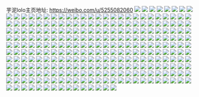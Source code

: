 芋泥lolo主页地址: https://weibo.com/u/5255082060 
![](https://wx4.sinaimg.cn/mw2000/005JDMU4gy1h90a8zlzq4j30uo0u0jte.jpg) 
![](https://wx4.sinaimg.cn/mw2000/005JDMU4gy1h8z3orf55xj30u010f7bv.jpg) 
![](https://wx4.sinaimg.cn/mw2000/005JDMU4gy1h8z3nmscexj30u0140gv6.jpg) 
![](https://wx4.sinaimg.cn/mw2000/005JDMU4gy1h8opmjly6sj30u01amtpq.jpg) 
![](https://wx4.sinaimg.cn/mw2000/005JDMU4gy1h8opmkjv0vj31ba0zgdkf.jpg) 
![](https://wx4.sinaimg.cn/mw2000/005JDMU4gy1h8opmi09ccj31ba0zgn28.jpg) 
![](https://wx4.sinaimg.cn/mw2000/005JDMU4gy1h8opmqwwdnj32c03407wm.jpg) 
![](https://wx4.sinaimg.cn/mw2000/005JDMU4gy1h8nk5v2iwsj30u0140nea.jpg) 
![](https://wx4.sinaimg.cn/mw2000/005JDMU4gy1h8nk5whl0bj30u0140k6x.jpg) 
![](https://wx4.sinaimg.cn/mw2000/005JDMU4gy1h8nk5zjjrcj30u0140wyc.jpg) 
![](https://wx4.sinaimg.cn/mw2000/005JDMU4gy1h8k3szmy3dj32c03401l1.jpg) 
![](https://wx4.sinaimg.cn/mw2000/005JDMU4gy1h8k3rfu0sbj30w50w71bp.jpg) 
![](https://wx4.sinaimg.cn/mw2000/005JDMU4gy1h8k3rgxdqbj31dk1hmb29.jpg) 
![](https://wx4.sinaimg.cn/mw2000/005JDMU4gy1h8k3s349igj32c0340e86.jpg) 
![](https://wx4.sinaimg.cn/mw2000/005JDMU4gy1h8go5ftmzhj30u0140wmj.jpg) 
![](https://wx4.sinaimg.cn/mw2000/005JDMU4gy1h7417tgcipj30u00x877c.jpg) 
![](https://wx4.sinaimg.cn/mw2000/005JDMU4gy1h74182uwcxj30rz1dqaiu.jpg) 
![](https://wx4.sinaimg.cn/mw2000/005JDMU4gy1h74184b6tlj30u014047g.jpg) 
![](https://wx4.sinaimg.cn/mw2000/005JDMU4gy1h74188peg9j30u014049d.jpg) 
![](https://wx4.sinaimg.cn/mw2000/005JDMU4gy1h867gehccmj30u0140qay.jpg) 
![](https://wx4.sinaimg.cn/mw2000/005JDMU4gy1h8527r42hoj30u01sxn25.jpg) 
![](https://wx4.sinaimg.cn/mw2000/005JDMU4gy1h82s258kh6j30u01407bp.jpg) 
![](https://wx4.sinaimg.cn/mw2000/005JDMU4gy1h82s22jbdbj30u01hcq9c.jpg) 
![](https://wx4.sinaimg.cn/mw2000/005JDMU4gy1h7y5edcszrj30u01sxdmg.jpg) 
![](https://wx4.sinaimg.cn/mw2000/005JDMU4gy1h7wxysx9a7j30u01sxn4h.jpg) 
![](https://wx4.sinaimg.cn/mw2000/005JDMU4gy1h7wxyulhs9j30u01sxq89.jpg) 
![](https://wx4.sinaimg.cn/mw2000/005JDMU4gy1h7wxywuhfxj30u01sxq9v.jpg) 
![](https://wx4.sinaimg.cn/mw2000/005JDMU4gy1h7vtrd9jnuj30u01sxn2i.jpg) 
![](https://wx4.sinaimg.cn/mw2000/005JDMU4gy1h7unzef10hj328x2zr7wm.jpg) 
![](https://wx4.sinaimg.cn/mw2000/005JDMU4gy1h7unzqcjpaj32c0340e87.jpg) 
![](https://wx4.sinaimg.cn/mw2000/005JDMU4gy1h7uo0365bcj32c03407wo.jpg) 
![](https://wx4.sinaimg.cn/mw2000/005JDMU4gy1h7uo0cf7rcj32c0340e83.jpg) 
![](https://wx4.sinaimg.cn/mw2000/005JDMU4gy1h7uo0fgsf7j3126122dy7.jpg) 
![](https://wx4.sinaimg.cn/mw2000/005JDMU4gy1h7uo0s4cf8j32162dd4qq.jpg) 
![](https://wx4.sinaimg.cn/mw2000/005JDMU4gy1h7uo0qd7wjj32c0340nph.jpg) 
![](https://wx4.sinaimg.cn/mw2000/005JDMU4gy1h7ov55u8c8j30u01hck1x.jpg) 
![](https://wx4.sinaimg.cn/mw2000/005JDMU4gy1h7ov585sqwj30u01hc4ar.jpg) 
![](https://wx4.sinaimg.cn/mw2000/005JDMU4gy1h7ov59curhj30u01hc4ak.jpg) 
![](https://wx4.sinaimg.cn/mw2000/005JDMU4gy1h7dd6nuy5gj30u01hc7fp.jpg) 
![](https://wx4.sinaimg.cn/mw2000/005JDMU4gy1h7dd6pc0ldj30u01hcq84.jpg) 
![](https://wx4.sinaimg.cn/mw2000/005JDMU4gy1h79ur2kb9jj30u01hc78p.jpg) 
![](https://wx4.sinaimg.cn/mw2000/005JDMU4gy1h77zlcalq9j30u01hcwpl.jpg) 
![](https://wx4.sinaimg.cn/mw2000/005JDMU4gy1h77zjp437dj31400u0am3.jpg) 
![](https://wx4.sinaimg.cn/mw2000/005JDMU4gy1h70ljsdlnzj30s51e0dnq.jpg) 
![](https://wx4.sinaimg.cn/mw2000/005JDMU4gy1h5a4ntq7b3j30u01sx43i.jpg) 
![](https://wx4.sinaimg.cn/mw2000/005JDMU4gy1h68u2d8zuwj30um0u0q4e.jpg) 
![](https://wx4.sinaimg.cn/mw2000/005JDMU4gy1h68u2fa92pj30u40u0dl7.jpg) 
![](https://wx4.sinaimg.cn/mw2000/005JDMU4gy1h68u2m1z34j30u01sxgpl.jpg) 
![](https://wx4.sinaimg.cn/mw2000/005JDMU4gy1h6y95yxbuij30th1ge443.jpg) 
![](https://wx4.sinaimg.cn/mw2000/005JDMU4gy1h6x4fsyf9zj30u0140tha.jpg) 
![](https://wx4.sinaimg.cn/mw2000/005JDMU4gy1h6x4f0sxj3j30u01hcah5.jpg) 
![](https://wx4.sinaimg.cn/mw2000/005JDMU4gy1h6vzpustyyj30u0140k0v.jpg) 
![](https://wx4.sinaimg.cn/mw2000/005JDMU4gy1h6rahdqythj30pi19cwlp.jpg) 
![](https://wx4.sinaimg.cn/mw2000/005JDMU4gy1h6p0vm0hj1j30r30wotbg.jpg) 
![](https://wx4.sinaimg.cn/mw2000/005JDMU4gy1h6o7e4hl14j30rg1csq4v.jpg) 
![](https://wx4.sinaimg.cn/mw2000/005JDMU4gy1h6o7e3fvcyj30sk1er11e.jpg) 
![](https://wx4.sinaimg.cn/mw2000/005JDMU4gy1h6lkfbwylkj316p0u0k38.jpg) 
![](https://wx4.sinaimg.cn/mw2000/005JDMU4gy1h6i1ygzc5jj31900u0q60.jpg) 
![](https://wx4.sinaimg.cn/mw2000/005JDMU4gy1h6i1yhsj65j30u014075g.jpg) 
![](https://wx4.sinaimg.cn/mw2000/005JDMU4gy1h6fsj7bqpjj30u01hcgmr.jpg) 
![](https://wx4.sinaimg.cn/mw2000/005JDMU4gy1h6b30y1wtvj30u01sy400.jpg) 
![](https://wx4.sinaimg.cn/mw2000/005JDMU4gy1h6aeom3bt7j30pf14swrf.jpg) 
![](https://wx4.sinaimg.cn/mw2000/005JDMU4gy1h67obj4gsaj30u01sxjwg.jpg) 
![](https://wx4.sinaimg.cn/mw2000/005JDMU4gy1h647ca9iu5j30u01hcacg.jpg) 
![](https://wx4.sinaimg.cn/mw2000/005JDMU4gy1h603zsyrfoj30tv11pwhz.jpg) 
![](https://wx4.sinaimg.cn/mw2000/005JDMU4gy1h5xa8jltt5j30pf14saiw.jpg) 
![](https://wx4.sinaimg.cn/mw2000/005JDMU4gy1h5w2bnkts3j32c03407wj.jpg) 
![](https://wx4.sinaimg.cn/mw2000/005JDMU4gy1h5w2bp7pgrj32c0340qv6.jpg) 
![](https://wx4.sinaimg.cn/mw2000/005JDMU4gy1h5w2bqq0g4j32c0340x6q.jpg) 
![](https://wx4.sinaimg.cn/mw2000/005JDMU4gy1h5ridkpq71j30u01hc7cx.jpg) 
![](https://wx4.sinaimg.cn/mw2000/005JDMU4gy1h5qqsiyytxj32c0340x6q.jpg) 
![](https://wx4.sinaimg.cn/mw2000/005JDMU4gy1h5dq1q8g6xj30u01swgr1.jpg) 
![](https://wx4.sinaimg.cn/mw2000/005JDMU4gy1h5cz3dq4wqj30u01sxwjn.jpg) 
![](https://wx4.sinaimg.cn/mw2000/005JDMU4gy1h5cz3bi6erj30u01sx43r.jpg) 
![](https://wx4.sinaimg.cn/mw2000/005JDMU4gy1h5cz3gck35j30u01sx79n.jpg) 
![](https://wx4.sinaimg.cn/mw2000/005JDMU4gy1h5bbz9rvezj30zo2561kx.jpg) 
![](https://wx4.sinaimg.cn/mw2000/005JDMU4gy1h5bbyznmk3j32c03407wi.jpg) 
![](https://wx4.sinaimg.cn/mw2000/005JDMU4gy1h5bbz2aep9j32c0340e82.jpg) 
![](https://wx4.sinaimg.cn/mw2000/005JDMU4gy1h5bbz4s1n9j32c03401kz.jpg) 
![](https://wx4.sinaimg.cn/mw2000/005JDMU4gy1h5bbywxlnaj32c0340qv6.jpg) 
![](https://wx4.sinaimg.cn/mw2000/005JDMU4gy1h5a6igfx4zj30u01sx0zc.jpg) 
![](https://wx4.sinaimg.cn/mw2000/005JDMU4gy1h5a6iaeaysj30u01sxjuj.jpg) 
![](https://wx4.sinaimg.cn/mw2000/005JDMU4gy1h5a6i8fszjj30u01sx43i.jpg) 
![](https://wx4.sinaimg.cn/mw2000/005JDMU4gy1h5a6icha6pj30u01sxjwr.jpg) 
![](https://wx4.sinaimg.cn/mw2000/005JDMU4gy1h58z8psw0bj30u01sxwm2.jpg) 
![](https://wx4.sinaimg.cn/mw2000/005JDMU4gy1h58z9wyapxj30u01sx7b9.jpg) 
![](https://wx4.sinaimg.cn/mw2000/005JDMU4gy1h58z8t8y9jj30u0140gpl.jpg) 
![](https://wx4.sinaimg.cn/mw2000/005JDMU4gy1h58z9qwo72j30u01sxafg.jpg) 
![](https://wx4.sinaimg.cn/mw2000/005JDMU4gy1h572p26zubj32c03404pl.jpg) 
![](https://wx4.sinaimg.cn/mw2000/005JDMU4gy1h4zr6j33ioj30u0140139.jpg) 
![](https://wx4.sinaimg.cn/mw2000/005JDMU4gy1h4vko9rttaj33402c07wh.jpg) 
![](https://wx4.sinaimg.cn/mw2000/005JDMU4gy1h4ueqyeurqj30u01hcti4.jpg) 
![](https://wx4.sinaimg.cn/mw2000/005JDMU4gy1h4ueqxrqpbj30zo256qrk.jpg) 
![](https://wx4.sinaimg.cn/mw2000/005JDMU4gy1h4qjrlaa67j32c0340hdt.jpg) 
![](https://wx4.sinaimg.cn/mw2000/005JDMU4gy1h4pz9t5aloj31400u0wjg.jpg) 
![](https://wx4.sinaimg.cn/mw2000/005JDMU4gy1h4pz9shcefj31400u0gpz.jpg) 
![](https://wx4.sinaimg.cn/mw2000/005JDMU4gy1h4n022j6r5j30u01sxdlz.jpg) 
![](https://wx4.sinaimg.cn/mw2000/005JDMU4gy1h4kq19eb2uj30zo256kh0.jpg) 
![](https://wx4.sinaimg.cn/mw2000/005JDMU4gy1h4kq138hiuj30zo256e81.jpg) 
![](https://wx4.sinaimg.cn/mw2000/005JDMU4gy1h4jlaxkwgdj30u01sxq7y.jpg) 
![](https://wx4.sinaimg.cn/mw2000/005JDMU4gy1h4jlate059j30u0140gp3.jpg) 
![](https://wx4.sinaimg.cn/mw2000/005JDMU4gy1h4ieers037j30u01hcafs.jpg) 
![](https://wx4.sinaimg.cn/mw2000/005JDMU4gy1h4fer1awrlj30u01400z5.jpg) 
![](https://wx4.sinaimg.cn/mw2000/005JDMU4gy1h4fer4e5waj30u01407d4.jpg) 
![](https://wx4.sinaimg.cn/mw2000/005JDMU4gy1h4ferc2pz0j30u0140jxk.jpg) 
![](https://wx4.sinaimg.cn/mw2000/005JDMU4gy1h4acedxev9j30qr1bk793.jpg) 
![](https://wx4.sinaimg.cn/mw2000/005JDMU4gy1h49lsi8k9ij30u01sxtgn.jpg) 
![](https://wx4.sinaimg.cn/mw2000/005JDMU4gy1h48wvs5s14j30u0140q9p.jpg) 
![](https://wx4.sinaimg.cn/mw2000/005JDMU4gy1h48ww0vhkmj30u01sxtiy.jpg) 
![](https://wx4.sinaimg.cn/mw2000/005JDMU4gy1h48ww60zavj30u01sxn5h.jpg) 
![](https://wx4.sinaimg.cn/mw2000/005JDMU4gy1h48wvue0idj30u00z543g.jpg) 
![](https://wx4.sinaimg.cn/mw2000/005JDMU4gy1h43z4whgu1j30u0140474.jpg) 
![](https://wx4.sinaimg.cn/mw2000/005JDMU4gy1h4276fcg3fj30u01sx460.jpg) 
![](https://wx4.sinaimg.cn/mw2000/005JDMU4gy1h3zwdj33eoj31400u07fo.jpg) 
![](https://wx4.sinaimg.cn/mw2000/005JDMU4gy1h3xlbwc2h9j31400u0n84.jpg) 
![](https://wx4.sinaimg.cn/mw2000/005JDMU4gy1h3u5ps9fv2j30pf14stls.jpg) 
![](https://wx4.sinaimg.cn/mw2000/005JDMU4gy1h3ru608yw4j30om1hcdhz.jpg) 
![](https://wx4.sinaimg.cn/mw2000/005JDMU4gy1h2t56opd7cj30u01sxn0p.jpg) 
![](https://wx4.sinaimg.cn/mw2000/005JDMU4gy1h2t56w9aekj30u01sx43l.jpg) 
![](https://wx4.sinaimg.cn/mw2000/005JDMU4gy1h2t56pt09kj30pz0ynn6m.jpg) 
![](https://wx4.sinaimg.cn/mw2000/005JDMU4ly1h3pj7oh380j30zo256e5q.jpg) 
![](https://wx4.sinaimg.cn/mw2000/005JDMU4gy1h3m2t71zxnj30u0140wom.jpg) 
![](https://wx4.sinaimg.cn/mw2000/005JDMU4gy1h3m2t7yg3qj31400u0dmt.jpg) 
![](https://wx4.sinaimg.cn/mw2000/005JDMU4gy1h3m2tebcu0j30u0140n4r.jpg) 
![](https://wx4.sinaimg.cn/mw2000/005JDMU4gy1h3m2tf3q1tj30u00wun3f.jpg) 
![](https://wx4.sinaimg.cn/mw2000/005JDMU4gy1h3jrecefm9j30u01swtd5.jpg) 
![](https://wx4.sinaimg.cn/mw2000/005JDMU4gy1h3jre91lldj30pf14sn43.jpg) 
![](https://wx4.sinaimg.cn/mw2000/005JDMU4gy1h3jrf7xm9ij30u01afjuv.jpg) 
![](https://wx4.sinaimg.cn/mw2000/005JDMU4gy1h3ily7bq7hj30u014079t.jpg) 
![](https://wx4.sinaimg.cn/mw2000/005JDMU4gy1h3ilyc736jj30u01sxn22.jpg) 
![](https://wx4.sinaimg.cn/mw2000/005JDMU4gy1h3ilydhh38j31sw0u0thy.jpg) 
![](https://wx4.sinaimg.cn/mw2000/005JDMU4gy1h3hef9z2yzj30u01sxtdp.jpg) 
![](https://wx4.sinaimg.cn/mw2000/005JDMU4gy1h3hed2j7nmj30tu0vateb.jpg) 
![](https://wx4.sinaimg.cn/mw2000/005JDMU4gy1h3f38x2x8fj30u01sx423.jpg) 
![](https://wx4.sinaimg.cn/mw2000/005JDMU4gy1h3f37hv5e4j31400u0qcu.jpg) 
![](https://wx4.sinaimg.cn/mw2000/005JDMU4gy1h3f37j2siyj30u0140468.jpg) 
![](https://wx4.sinaimg.cn/mw2000/005JDMU4gy1h34sh2e62zj30u01407by.jpg) 
![](https://wx4.sinaimg.cn/mw2000/005JDMU4gy1h34sh3nvsmj30u01swjze.jpg) 
![](https://wx4.sinaimg.cn/mw2000/005JDMU4gy1h32f78o7b8j30tu0v8aey.jpg) 
![](https://wx4.sinaimg.cn/mw2000/005JDMU4gy1h31asqmd79j32c0340e81.jpg) 
![](https://wx4.sinaimg.cn/mw2000/005JDMU4gy1h304g4llskj30pf14sgpe.jpg) 
![](https://wx4.sinaimg.cn/mw2000/005JDMU4gy1h2yylkhq25j30u0140gsi.jpg) 
![](https://wx4.sinaimg.cn/mw2000/005JDMU4gy1h2vgxytzb4j30u0140gpa.jpg) 
![](https://wx4.sinaimg.cn/mw2000/005JDMU4gy1h2udi8r2gdj30u00u7jzc.jpg) 
![](https://wx4.sinaimg.cn/mw2000/005JDMU4gy1h2udib60l9j30u0140tgr.jpg) 
![](https://wx4.sinaimg.cn/mw2000/005JDMU4gy1h2ok8ytu1wj30qu1m27cl.jpg) 
![](https://wx4.sinaimg.cn/mw2000/005JDMU4gy1h2m6s8ygztj31400u047c.jpg) 
![](https://wx4.sinaimg.cn/mw2000/005JDMU4gy1h2m6s3ihjjj30fk0ciwfs.jpg) 
![](https://wx4.sinaimg.cn/mw2000/005JDMU4gy1h2l36aguhnj30u01sxaka.jpg) 
![](https://wx4.sinaimg.cn/mw2000/005JDMU4gy1h2iqllc9nfj30sg0sgn0n.jpg) 
![](https://wx4.sinaimg.cn/mw2000/005JDMU4gy1h2hlfcviqej32c0340kjn.jpg) 
![](https://wx4.sinaimg.cn/mw2000/005JDMU4gy1h2hldrscc1j30zo256ttp.jpg) 
![](https://wx4.sinaimg.cn/mw2000/005JDMU4gy1h2gxqa9wo7j32c0340hdu.jpg) 
![](https://wx4.sinaimg.cn/mw2000/005JDMU4gy1h2fb75m57bj30u01sx488.jpg) 
![](https://wx4.sinaimg.cn/mw2000/005JDMU4gy1h2fb6qtwabj30u01sx79b.jpg) 
![](https://wx4.sinaimg.cn/mw2000/005JDMU4gy1h2fb6udhr6j30u01sxn2q.jpg) 
![](https://wx4.sinaimg.cn/mw2000/005JDMU4gy1h2e545uuu3j30u0140gt4.jpg) 
![](https://wx4.sinaimg.cn/mw2000/005JDMU4gy1h2czkm18nnj30pf14s7ax.jpg) 
![](https://wx4.sinaimg.cn/mw2000/005JDMU4gy1h2btsplqnlj30mi0n0tct.jpg) 
![](https://wx4.sinaimg.cn/mw2000/005JDMU4gy1h2btsuxp0kj30u01sx0we.jpg) 
![](https://wx4.sinaimg.cn/mw2000/005JDMU4gy1h2an5l5xwcj30u01sxaf7.jpg) 
![](https://wx4.sinaimg.cn/mw2000/005JDMU4gy1h2an5u99i4j30mi0u0wjz.jpg) 
![](https://wx4.sinaimg.cn/mw2000/005JDMU4gy1h277ysogfqj32c03401ky.jpg) 
![](https://wx4.sinaimg.cn/mw2000/005JDMU4gy1h2782v75c5j32c0340kjl.jpg) 
![](https://wx4.sinaimg.cn/mw2000/005JDMU4gy1h277yhwsfnj31sc2ds7wh.jpg) 
![](https://wx4.sinaimg.cn/mw2000/005JDMU4gy1h277z4bxb7j30mi0p1n2a.jpg) 
![](https://wx4.sinaimg.cn/mw2000/005JDMU4gy1h262h955lrj30u01sxae5.jpg) 
![](https://wx4.sinaimg.cn/mw2000/005JDMU4gy1h262hasbxwj30pf14sqa7.jpg) 
![](https://wx4.sinaimg.cn/mw2000/005JDMU4gy1h24vrxg20tj30u01sx42h.jpg) 
![](https://wx4.sinaimg.cn/mw2000/005JDMU4gy1h24vrr2csij30pf14s43s.jpg) 
![](https://wx4.sinaimg.cn/mw2000/005JDMU4gy1h23r1w3gtbj30u01hcn3b.jpg) 
![](https://wx4.sinaimg.cn/mw2000/005JDMU4gy1h23r1x5sh2j30wb0u0q7e.jpg) 
![](https://wx4.sinaimg.cn/mw2000/005JDMU4gy1h22jn6ziwaj30pf14s0yu.jpg) 
![](https://wx4.sinaimg.cn/mw2000/005JDMU4gy1h21fgbwpfaj30u0148dst.jpg) 
![](https://wx4.sinaimg.cn/mw2000/005JDMU4gy1h2098bwhxgj30u0140jyd.jpg) 
![](https://wx4.sinaimg.cn/mw2000/005JDMU4gy1h2098eog0hj30u0140qao.jpg) 
![](https://wx4.sinaimg.cn/mw2000/005JDMU4gy1h1z2g9e7w9j30pf14sahj.jpg) 
![](https://wx4.sinaimg.cn/mw2000/005JDMU4gy1h1z2g6xm80j30u01sxdoh.jpg) 
![](https://wx4.sinaimg.cn/mw2000/005JDMU4gy1h1z2g7gdn1j30pb0motao.jpg) 
![](https://wx4.sinaimg.cn/mw2000/005JDMU4gy1h1xz6beroxj30u01400yw.jpg) 
![](https://wx4.sinaimg.cn/mw2000/005JDMU4gy1h1xz6da7k8j30u01sxq7q.jpg) 
![](https://wx4.sinaimg.cn/mw2000/005JDMU4gy1h1wsp2if6qj30pf14s78b.jpg) 
![](https://wx4.sinaimg.cn/mw2000/005JDMU4gy1h1vmuo3schj30u00u076c.jpg) 
![](https://wx4.sinaimg.cn/mw2000/005JDMU4gy1h1vmuzt3s1j30u01sxaho.jpg) 
![](https://wx4.sinaimg.cn/mw2000/005JDMU4gy1h1vmv34w3jj30u01sxajn.jpg) 
![](https://wx4.sinaimg.cn/mw2000/005JDMU4gy1h1vmv4dj65j30mi0u0tey.jpg) 
![](https://wx4.sinaimg.cn/mw2000/005JDMU4gy1h1vmv5z4v1j30u0140tik.jpg) 
![](https://wx4.sinaimg.cn/mw2000/005JDMU4gy1h1vmv82c9ej31hc0u0aks.jpg) 
![](https://wx4.sinaimg.cn/mw2000/005JDMU4gy1h1vmv8p91cj30u01swwhj.jpg) 
![](https://wx4.sinaimg.cn/mw2000/005JDMU4gy1h1ug5lv6jij30u01sx799.jpg) 
![](https://wx4.sinaimg.cn/mw2000/005JDMU4gy1h1ug5qhzqyj30u00w6dn3.jpg) 
![](https://wx4.sinaimg.cn/mw2000/005JDMU4gy1h1ug5seo6ij30u0141h04.jpg) 
![](https://wx4.sinaimg.cn/mw2000/005JDMU4gy1h1ug5ucyg5j30u0140n97.jpg) 
![](https://wx4.sinaimg.cn/mw2000/005JDMU4gy1h1ug5zzugej30u0140wro.jpg) 
![](https://wx4.sinaimg.cn/mw2000/005JDMU4gy1h1tceg8ewzj30u01sx0xy.jpg) 
![](https://wx4.sinaimg.cn/mw2000/005JDMU4gy1h1tcebp963j30u01sx469.jpg) 
![](https://wx4.sinaimg.cn/mw2000/005JDMU4gy1h1s7qico4bj32c0340npe.jpg) 
![](https://wx4.sinaimg.cn/mw2000/005JDMU4gy1h1s7pxsrmbj30zo2564db.jpg) 
![](https://wx4.sinaimg.cn/mw2000/005JDMU4gy1h1r050vroaj30pf14s7an.jpg) 
![](https://wx4.sinaimg.cn/mw2000/005JDMU4gy1h1r04zlzscj30u01sxaf0.jpg) 
![](https://wx4.sinaimg.cn/mw2000/005JDMU4gy1h1r0544u5zj30u01sx0yn.jpg) 
![](https://wx4.sinaimg.cn/mw2000/005JDMU4gy1h1pujulvxaj30pf14s44c.jpg) 
![](https://wx4.sinaimg.cn/mw2000/005JDMU4gy1h1pulbuh4zj30u01sx7ca.jpg) 
![](https://wx4.sinaimg.cn/mw2000/005JDMU4gy1h1pulf11saj30u01sw46j.jpg) 
![](https://wx4.sinaimg.cn/mw2000/005JDMU4gy1h1oqstjbtzj30u0140gtg.jpg) 
![](https://wx4.sinaimg.cn/mw2000/005JDMU4gy1h1oqu3osr5j30u01swjxb.jpg) 
![](https://wx4.sinaimg.cn/mw2000/005JDMU4gy1h1oqswbtm9j30u01sw7bk.jpg) 
![](https://wx4.sinaimg.cn/mw2000/005JDMU4gy1h1oqtb0jasj30mi0u00ww.jpg) 
![](https://wx4.sinaimg.cn/mw2000/005JDMU4gy1h1oqssg7rgj30u01sxdi5.jpg) 
![](https://wx4.sinaimg.cn/mw2000/005JDMU4gy1h1oquw07jkj30u01sxq7m.jpg) 
![](https://wx4.sinaimg.cn/mw2000/005JDMU4gy1h1nfyzgrpaj30u0140q9q.jpg) 
![](https://wx4.sinaimg.cn/mw2000/005JDMU4gy1h1nfz1f1xyj30u02ea7er.jpg) 
![](https://wx4.sinaimg.cn/mw2000/005JDMU4gy1h1nfz7aj13j30u01sxgxc.jpg) 
![](https://wx4.sinaimg.cn/mw2000/005JDMU4gy1h1nfzy13tqj30u00rl0vu.jpg) 
![](https://wx4.sinaimg.cn/mw2000/005JDMU4gy1h1nfyxspntj30u0140jyg.jpg) 
![](https://wx4.sinaimg.cn/mw2000/005JDMU4gy1h1nfzg01sfj30ob340h87.jpg) 
![](https://wx4.sinaimg.cn/mw2000/005JDMU4gy1h1nfz9jm3oj30u0140dpx.jpg) 
![](https://wx4.sinaimg.cn/mw2000/005JDMU4gy1h1nfzikkchj30u01sxwpn.jpg) 
![](https://wx4.sinaimg.cn/mw2000/005JDMU4gy1h1nfzaextnj30u011qtfj.jpg) 
![](https://wx4.sinaimg.cn/mw2000/005JDMU4gy1h1nfzc5l74j30u014011c.jpg) 
![](https://wx4.sinaimg.cn/mw2000/005JDMU4gy1h1nfzcwjl4j31400u0ti0.jpg) 
![](https://wx4.sinaimg.cn/mw2000/005JDMU4gy1h1nfzdtr6gj30r714cgsi.jpg) 
![](https://wx4.sinaimg.cn/mw2000/005JDMU4gy1h1nfz862kxj30u014044q.jpg) 
![](https://wx4.sinaimg.cn/mw2000/005JDMU4gy1h1nfzeqhebj31400u0aky.jpg) 
![](https://wx4.sinaimg.cn/mw2000/005JDMU4gy1h1mddtsw8wj30u01sx0x9.jpg) 
![](https://wx4.sinaimg.cn/mw2000/005JDMU4gy1h1mdds1tzyj30pw340wpt.jpg) 
![](https://wx4.sinaimg.cn/mw2000/005JDMU4gy1h1mdduue97j30u01sx40p.jpg) 
![](https://wx4.sinaimg.cn/mw2000/005JDMU4gy1h1mdex0q65j30u00zkadd.jpg) 
![](https://wx4.sinaimg.cn/mw2000/005JDMU4gy1h1l7cqwizoj30u0140wn1.jpg) 
![](https://wx4.sinaimg.cn/mw2000/005JDMU4gy1h1l7csje9oj30u01sxgr9.jpg) 
![](https://wx4.sinaimg.cn/mw2000/005JDMU4gy1h1l7cv4kq1j30pf14sn9c.jpg) 
![](https://wx4.sinaimg.cn/mw2000/005JDMU4gy1h1iwmjrhfcj30pf14s77m.jpg) 
![](https://wx4.sinaimg.cn/mw2000/005JDMU4gy1h1iwn86sdtj30u01swafi.jpg) 
![](https://wx4.sinaimg.cn/mw2000/005JDMU4gy1h1iwkbf01zj30pf14s788.jpg) 
![](https://wx4.sinaimg.cn/mw2000/005JDMU4gy1h1ffy4yfnaj30u01sxwps.jpg) 
![](https://wx4.sinaimg.cn/mw2000/005JDMU4gy1h1eb2m1ahqj32c0340u0x.jpg) 
![](https://wx4.sinaimg.cn/mw2000/005JDMU4gy1h1d42bq21kj30pf14swj3.jpg) 
![](https://wx4.sinaimg.cn/mw2000/005JDMU4gy1h1d42cgcvxj30u01sytaq.jpg) 
![](https://wx4.sinaimg.cn/mw2000/005JDMU4gy1h1c14rw0i6j30mf0msag5.jpg) 
![](https://wx4.sinaimg.cn/mw2000/005JDMU4gy1h1asgo1bvyj30u0140wm8.jpg) 
![](https://wx4.sinaimg.cn/mw2000/005JDMU4gy1h19qpl3dpfj30kg0kgt9t.jpg) 
![](https://wx4.sinaimg.cn/mw2000/005JDMU4gy1h17cx1fg6pj30u0140qd5.jpg) 
![](https://wx4.sinaimg.cn/mw2000/005JDMU4gy1h17cxa4emkj31400u0wlh.jpg) 
![](https://wx4.sinaimg.cn/mw2000/005JDMU4gy1h16kdyhfavj30zo256ql8.jpg) 
![](https://wx4.sinaimg.cn/mw2000/005JDMU4gy1h151fqbsptj30u01sxgvg.jpg) 
![](https://wx4.sinaimg.cn/mw2000/005JDMU4gy1h13xkfse95j30u00z614a.jpg) 
![](https://wx4.sinaimg.cn/mw2000/005JDMU4gy1h11lsoqgvgj30u01sx7ca.jpg) 
![](https://wx4.sinaimg.cn/mw2000/005JDMU4gy1h11lt5asc5j30u01sx42t.jpg) 
![](https://wx4.sinaimg.cn/mw2000/005JDMU4gy1h10es5q8j3j31sx0u0dk1.jpg) 
![](https://wx4.sinaimg.cn/mw2000/005JDMU4gy1h10esdej8hj30u0140gz4.jpg) 
![](https://wx4.sinaimg.cn/mw2000/005JDMU4gy1h10esie5ycj30u01sw7bi.jpg) 
![](https://wx4.sinaimg.cn/mw2000/005JDMU4gy1h10etbjiqqj31sw0u011p.jpg) 
![](https://wx4.sinaimg.cn/mw2000/005JDMU4gy1h0z9hzyw6yj30u0140wol.jpg) 
![](https://wx4.sinaimg.cn/mw2000/005JDMU4gy1h0z9i2r0ovj30u01sxgq6.jpg) 
![](https://wx4.sinaimg.cn/mw2000/005JDMU4gy1h0y34r9vbsj30u01sx48h.jpg) 
![](https://wx4.sinaimg.cn/mw2000/005JDMU4gy1h0wzdi6u0hj30u0140jxt.jpg) 
![](https://wx4.sinaimg.cn/mw2000/005JDMU4gy1h0wzdj9vxzj30u0140djz.jpg) 
![](https://wx4.sinaimg.cn/mw2000/005JDMU4gy1h0wzdl1bxcj30u01t0jxs.jpg) 
![](https://wx4.sinaimg.cn/mw2000/005JDMU4gy1h0unumcfwej30u20xkts6.jpg) 
![](https://wx4.sinaimg.cn/mw2000/005JDMU4gy1h0untqpucqj30mi0u0n6t.jpg) 
![](https://wx4.sinaimg.cn/mw2000/005JDMU4gy1h0untohlqfj30u017aafk.jpg) 
![](https://wx4.sinaimg.cn/mw2000/005JDMU4gy1h0tg9nafotj30v91voqi6.jpg) 
![](https://wx4.sinaimg.cn/mw2000/005JDMU4gy1h0tg9spvogj30u01sydpu.jpg) 
![](https://wx4.sinaimg.cn/mw2000/005JDMU4gy1h0tgalqg0qj30v91vonbm.jpg) 
![](https://wx4.sinaimg.cn/mw2000/005JDMU4gy1h0r5hchgqij30mi0u0tfq.jpg) 
![](https://wx4.sinaimg.cn/mw2000/005JDMU4gy1h0r5hqjalij30mi0u0wkn.jpg) 
![](https://wx4.sinaimg.cn/mw2000/005JDMU4gy1h0r5hj7dnyj30v91voe1i.jpg) 
![](https://wx4.sinaimg.cn/mw2000/005JDMU4gy1h0ow09nzifj30mi0u00zi.jpg) 
![](https://wx4.sinaimg.cn/mw2000/005JDMU4gy1h0np3rq7cwj32c02c07wh.jpg) 
![](https://wx4.sinaimg.cn/mw2000/005JDMU4gy1h0np3t564mj30v91vonlt.jpg) 
![](https://wx4.sinaimg.cn/mw2000/005JDMU4gy1h0mndk5zjqj30v91vok93.jpg) 
![](https://wx4.sinaimg.cn/mw2000/005JDMU4gy1h0mndiwnsvj32c02c07wi.jpg) 
![](https://wx4.sinaimg.cn/mw2000/005JDMU4gy1h0lecsfq74j30u00mi47p.jpg) 
